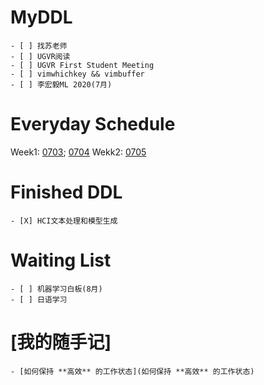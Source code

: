 # MyDDL
    - [ ] 找苏老师
    - [ ] UGVR阅读 
    - [ ] UGVR First Student Meeting
    - [ ] vimwhichkey && vimbuffer
    - [ ] 李宏毅ML 2020(7月)
# Everyday Schedule
Week1: [0703](0703); [0704](0704)
Wekk2: [0705](0705)

# Finished DDL
    - [X] HCI文本处理和模型生成

# Waiting List
    - [ ] 机器学习白板(8月)
    - [ ] 日语学习

# [我的随手记]
    - [如何保持 **高效** 的工作状态](如何保持 **高效** 的工作状态)






